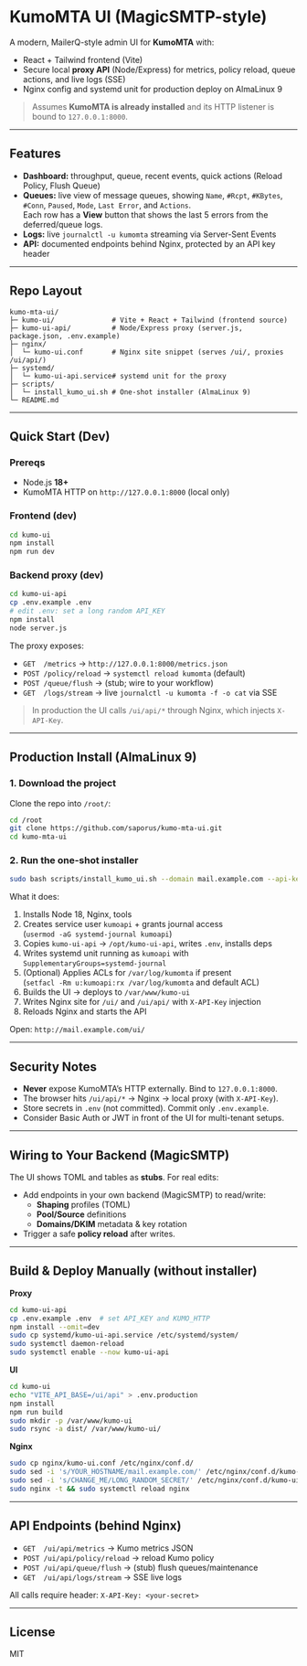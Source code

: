 # KumoMTA UI (MagicSMTP-style)

A modern, MailerQ-style admin UI for **KumoMTA** with:
- React + Tailwind frontend (Vite)
- Secure local **proxy API** (Node/Express) for metrics, policy reload, queue actions, and live logs (SSE)
- Nginx config and systemd unit for production deploy on AlmaLinux 9

> Assumes **KumoMTA is already installed** and its HTTP listener is bound to `127.0.0.1:8000`.

---

## Features

- **Dashboard:** throughput, queue, recent events, quick actions (Reload Policy, Flush Queue)
- **Queues:** live view of message queues, showing `Name`, `#Rcpt`, `#KBytes`, `#Conn`, `Paused`, `Mode`, `Last Error`, and `Actions`.  
  Each row has a **View** button that shows the last 5 errors from the deferred/queue logs.
- **Logs:** live `journalctl -u kumomta` streaming via Server-Sent Events
- **API:** documented endpoints behind Nginx, protected by an API key header

---

## Repo Layout

```
kumo-mta-ui/
├─ kumo-ui/              # Vite + React + Tailwind (frontend source)
├─ kumo-ui-api/          # Node/Express proxy (server.js, package.json, .env.example)
├─ nginx/
│  └─ kumo-ui.conf       # Nginx site snippet (serves /ui/, proxies /ui/api/)
├─ systemd/
│  └─ kumo-ui-api.service# systemd unit for the proxy
├─ scripts/
│  └─ install_kumo_ui.sh # One-shot installer (AlmaLinux 9)
└─ README.md
```

---

## Quick Start (Dev)

### Prereqs
- Node.js **18+**
- KumoMTA HTTP on `http://127.0.0.1:8000` (local only)

### Frontend (dev)
```bash
cd kumo-ui
npm install
npm run dev
```

### Backend proxy (dev)
```bash
cd kumo-ui-api
cp .env.example .env
# edit .env: set a long random API_KEY
npm install
node server.js
```

The proxy exposes:
- `GET  /metrics` → `http://127.0.0.1:8000/metrics.json`
- `POST /policy/reload` → `systemctl reload kumomta` (default)
- `POST /queue/flush` → (stub; wire to your workflow)
- `GET  /logs/stream` → live `journalctl -u kumomta -f -o cat` via SSE

> In production the UI calls `/ui/api/*` through Nginx, which injects `X-API-Key`.

---

## Production Install (AlmaLinux 9)

### 1. Download the project

Clone the repo into `/root/`:

```bash
cd /root
git clone https://github.com/saporus/kumo-mta-ui.git
cd kumo-mta-ui
```

### 2. Run the one-shot installer

```bash
sudo bash scripts/install_kumo_ui.sh --domain mail.example.com --api-key "LONG_RANDOM_SECRET"
```

What it does:
1. Installs Node 18, Nginx, tools
2. Creates service user `kumoapi` + grants journal access  
   (`usermod -aG systemd-journal kumoapi`)
3. Copies `kumo-ui-api` → `/opt/kumo-ui-api`, writes `.env`, installs deps
4. Writes systemd unit running as `kumoapi` with `SupplementaryGroups=systemd-journal`
5. (Optional) Applies ACLs for `/var/log/kumomta` if present  
   (`setfacl -Rm u:kumoapi:rx /var/log/kumomta` and default ACL)
6. Builds the UI → deploys to `/var/www/kumo-ui`
7. Writes Nginx site for `/ui/` and `/ui/api/` with `X-API-Key` injection
8. Reloads Nginx and starts the API

Open: `http://mail.example.com/ui/`

---

## Security Notes

- **Never** expose KumoMTA’s HTTP externally. Bind to `127.0.0.1:8000`.
- The browser hits `/ui/api/*` → Nginx → local proxy (with `X-API-Key`).
- Store secrets in `.env` (not committed). Commit only `.env.example`.
- Consider Basic Auth or JWT in front of the UI for multi-tenant setups.

---

## Wiring to Your Backend (MagicSMTP)

The UI shows TOML and tables as **stubs**. For real edits:
- Add endpoints in your own backend (MagicSMTP) to read/write:
  - **Shaping** profiles (TOML)
  - **Pool/Source** definitions
  - **Domains/DKIM** metadata & key rotation
- Trigger a safe **policy reload** after writes.

---

## Build & Deploy Manually (without installer)

**Proxy**
```bash
cd kumo-ui-api
cp .env.example .env  # set API_KEY and KUMO_HTTP
npm install --omit=dev
sudo cp systemd/kumo-ui-api.service /etc/systemd/system/
sudo systemctl daemon-reload
sudo systemctl enable --now kumo-ui-api
```

**UI**
```bash
cd kumo-ui
echo "VITE_API_BASE=/ui/api" > .env.production
npm install
npm run build
sudo mkdir -p /var/www/kumo-ui
sudo rsync -a dist/ /var/www/kumo-ui/
```

**Nginx**
```bash
sudo cp nginx/kumo-ui.conf /etc/nginx/conf.d/
sudo sed -i 's/YOUR_HOSTNAME/mail.example.com/' /etc/nginx/conf.d/kumo-ui.conf
sudo sed -i 's/CHANGE_ME/LONG_RANDOM_SECRET/' /etc/nginx/conf.d/kumo-ui.conf
sudo nginx -t && sudo systemctl reload nginx
```

---

## API Endpoints (behind Nginx)

- `GET  /ui/api/metrics` → Kumo metrics JSON
- `POST /ui/api/policy/reload` → reload Kumo policy
- `POST /ui/api/queue/flush` → (stub) flush queues/maintenance
- `GET  /ui/api/logs/stream` → SSE live logs

All calls require header: `X-API-Key: <your-secret>`

---

## License

MIT
